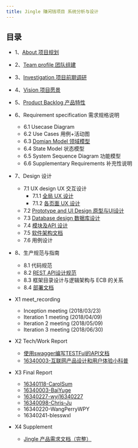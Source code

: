 ```yaml
---
title: Jingle 赚闲钱项目 系统分析与设计
---
```



## 目录

- 1、[About 项目规划](<https://github.com/systemanalyse/blog/blob/master/source/_posts/1.AboutJingle.md>)

- 2、[Team profile 团队组建](<https://github.com/systemanalyse/blog/blob/master/source/_posts/2.%E5%9B%A2%E9%98%9F%E7%BB%84%E5%BB%BA.md>)

- 3、[Investigation 项目前期调研](https://github.com/systemanalyse/blog/blob/master/source/_posts/3.%E9%A1%B9%E7%9B%AE%E9%9C%80%E6%B1%82%E8%B0%83%E7%A0%94%E5%88%86%E6%9E%90.md)

- 4、[Vision 项目愿景](https://github.com/systemanalyse/blog/blob/master/source/_posts/4.%E9%A1%B9%E7%9B%AE%E6%84%BF%E6%99%AF.md)

- 5、[Product Backlog 产品特性](https://github.com/systemanalyse/blog/blob/master/source/_posts/5.%E4%BA%A7%E5%93%81%E7%89%B9%E6%80%A7.md)

- 6、Requirement specification 需求规格说明

    - 6.1 Usecase Diagram
    - 6.2 Use Cases 用例+活动图
    - 6.3 [Domian Model 领域模型](https://github.com/systemanalyse/raiseMoney/blob/master/docs/%E6%95%B0%E6%8D%AE%E5%BA%93%E8%AE%BE%E8%AE%A1%E6%96%87%E6%A1%A3/resource/eer.png)
    - 6.4 State Model 状态模型
    - 6.5 System Sequence Diagram 功能模型
    - 6.6 Supplementary Requirements 补充性说明

- 7、Design 设计
    - 7.1 UX design UX 交互设计
        - 7.1.1 [全局 UX 设计](https://github.com/systemanalyse/blog/blob/master/source/_posts/7.1.1Jingle%20%E5%85%A8%E5%B1%80%E4%BA%A4%E4%BA%92%E8%AE%BE%E8%AE%A1.md)
        - 7.1.2 [各页面 UX 设计](https://github.com/systemanalyse/blog/blob/master/source/_posts/7.1.2Jingle%20%E5%90%84%E9%A1%B5%E9%9D%A2%E4%BA%A4%E4%BA%92%E8%AE%BE%E8%AE%A1.md)
    - 7.2 [Prototype and UI Design 原型与UI设计](https://github.com/systemanalyse/blog/blob/master/source/_posts/7.2Jingle%20%E5%8E%9F%E5%9E%8B%E4%B8%8EUI%E8%AE%BE%E8%AE%A1.md)
    - 7.3 [Database design 数据库设计](https://github.com/systemanalyse/raiseMoney/blob/master/docs/%E6%95%B0%E6%8D%AE%E5%BA%93%E8%AE%BE%E8%AE%A1%E6%96%87%E6%A1%A3/%E6%95%B0%E6%8D%AE%E5%BA%93%E8%AE%BE%E8%AE%A1%E6%96%87%E6%A1%A3.md)
    - 7.4 [模块及API 设计](https://github.com/systemanalyse/raiseMoney/blob/master/docs/Design%20%E8%AE%BE%E8%AE%A1/%E6%A8%A1%E5%9D%97-API%E8%AE%BE%E8%AE%A1%E6%96%87%E6%A1%A3.md)
    - 7.5 [软件架构文档](https://github.com/systemanalyse/raiseMoney/blob/master/docs/Design%20%E8%AE%BE%E8%AE%A1/%E6%9E%B6%E6%9E%84%E8%AE%BE%E8%AE%A1%E8%AF%B4%E6%98%8E%E6%96%87%E6%A1%A3.md)
    - 7.6 用例设计

- 8、生产规范与指南

    - 8.1 代码规范
    - 8.2 [REST API设计规范](https://github.com/systemanalyse/raiseMoney/blob/master/docs/%E7%94%9F%E4%BA%A7%E8%A7%84%E8%8C%83%E4%B8%8E%E6%8C%87%E5%8D%97/API_RaiseMoney.md)
    - 8.3 框架目录设计与逻辑架构与 ECB 的关系
    - 8.4 [部署文档](https://github.com/systemanalyse/raiseMoney/blob/master/docs/%E5%AE%89%E8%A3%85%E9%83%A8%E7%BD%B2%E8%AF%B4%E6%98%8E.md)

- X1 meet_recording
    - Inception meeting (2018/03/23)
    - Iteration 1 meeting (2018/04/09)
    - Iteration 2 meeting (2018/05/09)
    - Iteration 3 meeting (2018/06/30)

- X2 Tech/Work Report

    - [使用swagger编写TESTFul的API文档](https://blog.csdn.net/Yanzu_Wu/article/details/94354972)
    - [16340003-互联网产品设计和用户体验小科普](https://github.com/systemanalyse/blog/blob/master/source/_posts/TechReport16340003BaiYuge.md)

- X3 Final Report
    - [16340118-CarolSum](https://blog.csdn.net/bkjs626/article/details/94137876)
    - [16340003-BaiYuge](https://github.com/systemanalyse/blog/blob/master/source/_posts/FinalReport16340003BaiYuge.md)
    - [16340227-wyj16340227](https://github.com/systemanalyse/raiseMoney/blob/master/docs/%E4%B8%AA%E4%BA%BA%E6%8A%A5%E5%91%8A/%E4%B8%AA%E4%BA%BA%E6%8A%A5%E5%91%8A-%E7%8E%8B%E6%B0%B8%E6%9D%B0-16340227.md)
    - [16340098-Chris-Ju](https://github.com/systemanalyse/raiseMoney/blob/master/docs/%E4%B8%AA%E4%BA%BA%E6%8A%A5%E5%91%8A/16340098_jubo.md)
    - 16340220-WangPerryWPY
    - 16340241-blesswxl

- X4 Supplement

    - [Jingle 产品需求文档（完整）](https://github.com/systemanalyse/blog/blob/master/source/_posts/Jingle%E4%BA%A7%E5%93%81%E9%9C%80%E6%B1%82%E6%96%87%E6%A1%A3.md)

    

